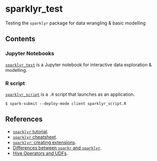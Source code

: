 # sparklyr_test
Testing the `sparklyr` package for data wrangling &amp; basic modelling

## Contents

### Jupyter Notebooks
[`sparklyr_test`](https://github.com/aurora-mareviv/sparklyr_test/blob/master/sparklyr_test.ipynb) is a Jupyter notebook for interactive data exploration & modelling.

<!--[`sparklyr_test2`](https://github.com/aurora-mareviv/sparklyr_test/blob/master/sparklyr_test2.ipynb) is another Jupyter notebook for interactive data exploration & modelling with a -much- bigger dataset. -->


### R script
[`sparklyr_script`](https://github.com/aurora-mareviv/sparklyr_test/blob/master/sparklyr_script.R) is a `.R` script that launches as an application.

    $ spark-submit --deploy-mode client sparklyr_script.R


## References 

- [`sparklyr` tutorial](http://spark.rstudio.com/).
- [`sparklyr` cheatsheet](http://spark.rstudio.com/images/sparklyr-cheatsheet.pdf).
- [`sparklyr`: creating extensions](http://spark.rstudio.com/extensions.html).
- [Differences between `sparkr` and `sparklyr`](https://stackoverflow.com/questions/39494484/sparkr-vs-sparklyr).
- [Hive Operators and UDFs](https://cwiki.apache.org/confluence/display/Hive/LanguageManual+UDF).
